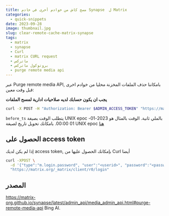 ```yaml
---
title: مسح كاش من خوادم أخرى في خادم Synapse  ل Matrix
categories: 
  - quick-snippets
date: 2023-09-28
image: thumbnail.jpg
slug: clear-remote-cache-matrix-synapse
tags:
  - matrix
  - synapse
  - Curl
  - matrix CURL request
  - ماتركس
  - بروتوكول ماتركس
  - purge remote media api
---
```


عبر Purge remote media API, بامكاننا حذف الملفات المخزنة محليا من خوادم اخرى قبل وقت معين:

**يجب ان يكون حسابك لديه صلاحيات ادارية لمسح الملفات**

```bash
curl -X POST -H "Authorization: Bearer $ADMIN_ACCESS_TOKEN" "https://matrix.org/_synapse/admin/v1/purge_media_cache?before_ts=1672527600000"
```

`before_ts` يتطلب الوقت بصيغة UNIX epoc بالملي ثانية.
الوقت بالمثال هو 2023-01-01 00:00.
بامكانك تحويل تاريخ لصيغة UNIX epoc [هنا](https://currentmillis.com/)

## الحصول على access token
إذا لم يكن لديك access token, بإمكانك الحصول عليها من Curl أيضا

```bash
curl -XPOST \
  -d '{"type":"m.login.password", "user":"<userid>", "password":"<password>"}' \
  "https://matrix.org/_matrix/client/r0/login"
```

## المصدر
https://matrix-org.github.io/synapse/latest/admin_api/media_admin_api.html#purge-remote-media-api
Bing AI.